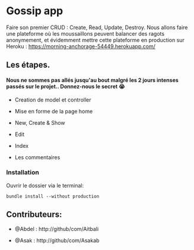 # Gossip app

Faire son premier CRUD : Create, Read, Update, Destroy. Nous allons faire une plateforme où les moussaillons peuvent balancer des ragots anonymement, et évidemment mettre cette plateforme en production sur Heroku : https://morning-anchorage-54449.herokuapp.com/

## Les étapes. 

#### Nous ne sommes pas allés jusqu'au bout malgré les 2 jours intenses passés sur le projet.. Donnez-nous le secret 😭 

* Creation de model et controller

* Mise en forme de la page home

* New, Create & Show

* Edit

* Index

* Les commentaires

### Installation

Ouvrir le dossier via le terminal:

```
bundle install --without production
```






## Contributeurs:


* @Abdel : http://github/com/Aitbali

* @Asak : http://github/com/Asakab
